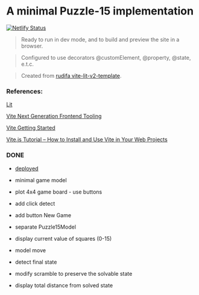 # A minimal Puzzle-15 implementation

[![Netlify Status](https://api.netlify.com/api/v1/badges/f481f922-a81e-4a81-b922-9039b585588c/deploy-status)](https://app.netlify.com/sites/rudifa-puzzle-15/deploys)

> Ready to run in dev mode, and to build and preview the site in a browser.

> Configured to use decorators @customElement, @property, @state, e.t.c.

> Created from [rudifa vite-lit-v2-template](https://github.com/rudifa/vite-lit-v2-template).

### References:

[Lit](https://lit.dev/)

[Vite Next Generation Frontend Tooling](https://vitejs.dev/)

[Vite Getting Started](https://vitejs.dev/guide/)

[Vite.js Tutorial – How to Install and Use Vite in Your Web Projects](https://www.freecodecamp.org/news/get-started-with-vite/)

### DONE

- [deployed](https://rudifa-puzzle-15.netlify.app/)

- minimal game model
- plot 4x4 game board - use buttons
- add click detect
- add button New Game
- separate Puzzle15Model
- display current value of squares (0-15)
- model move
- detect final state
- modify scramble to preserve the solvable state
- display total distance from solved state
